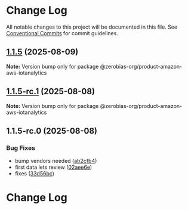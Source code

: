 # Change Log

All notable changes to this project will be documented in this file.
See [Conventional Commits](https://conventionalcommits.org) for commit guidelines.

## [1.1.5](https://github.com/zerobias-org/product/compare/@zerobias-org/product-amazon-aws-iotanalytics@1.1.5-rc.1...@zerobias-org/product-amazon-aws-iotanalytics@1.1.5) (2025-08-09)

**Note:** Version bump only for package @zerobias-org/product-amazon-aws-iotanalytics





## [1.1.5-rc.1](https://github.com/zerobias-org/product/compare/@zerobias-org/product-amazon-aws-iotanalytics@1.1.5-rc.0...@zerobias-org/product-amazon-aws-iotanalytics@1.1.5-rc.1) (2025-08-08)

**Note:** Version bump only for package @zerobias-org/product-amazon-aws-iotanalytics





## 1.1.5-rc.0 (2025-08-08)


### Bug Fixes

* bump vendors needed ([ab2cfb4](https://github.com/zerobias-org/product/commit/ab2cfb4a9cf2e3008e08b068f98011fec096c932))
* first data lets review ([02aee6e](https://github.com/zerobias-org/product/commit/02aee6e8c4f11675de7c63a00f4c8254a67a4dd7))
* fixes ([33d56bc](https://github.com/zerobias-org/product/commit/33d56bcaedf3fa5e3939a33c0fb57eda53539d05))





# Change Log
